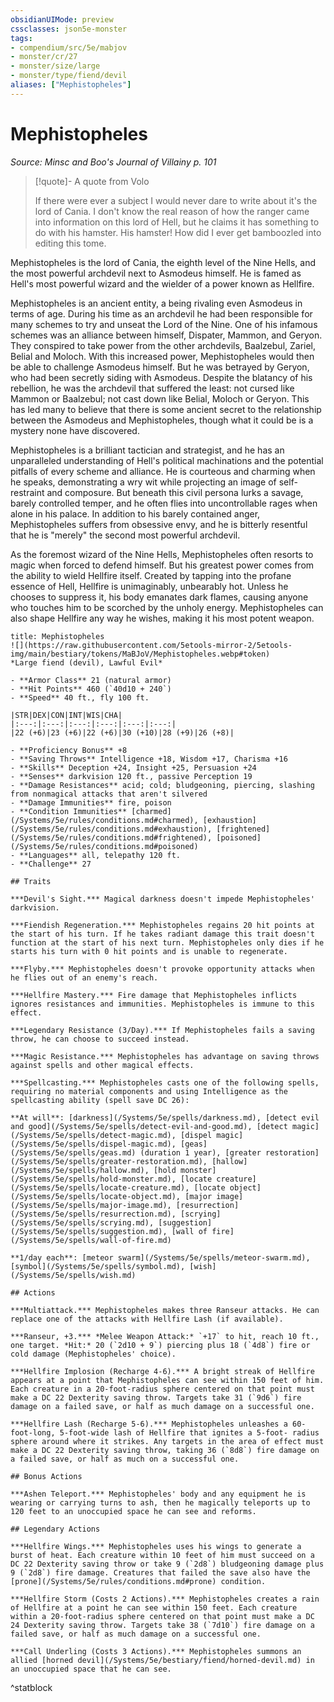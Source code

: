 ```yaml
---
obsidianUIMode: preview
cssclasses: json5e-monster
tags:
- compendium/src/5e/mabjov
- monster/cr/27
- monster/size/large
- monster/type/fiend/devil
aliases: ["Mephistopheles"]
---
```

# Mephistopheles
*Source: Minsc and Boo's Journal of Villainy p. 101*  

> [!quote]- A quote from Volo  
> 
> If there were ever a subject I would never dare to write about it's the lord of Cania. I don't know the real reason of how the ranger came into information on this lord of Hell, but he claims it has something to do with his hamster. His hamster! How did I ever get bamboozled into editing this tome.

Mephistopheles is the lord of Cania, the eighth level of the Nine Hells, and the most powerful archdevil next to Asmodeus himself. He is famed as Hell's most powerful wizard and the wielder of a power known as Hellfire.

Mephistopheles is an ancient entity, a being rivaling even Asmodeus in terms of age. During his time as an archdevil he had been responsible for many schemes to try and unseat the Lord of the Nine. One of his infamous schemes was an alliance between himself, Dispater, Mammon, and Geryon. They conspired to take power from the other archdevils, Baalzebul, Zariel, Belial and Moloch. With this increased power, Mephistopheles would then be able to challenge Asmodeus himself. But he was betrayed by Geryon, who had been secretly siding with Asmodeus. Despite the blatancy of his rebellion, he was the archdevil that suffered the least: not cursed like Mammon or Baalzebul; not cast down like Belial, Moloch or Geryon. This has led many to believe that there is some ancient secret to the relationship between the Asmodeus and Mephistopheles, though what it could be is a mystery none have discovered.

Mephistopheles is a brilliant tactician and strategist, and he has an unparalleled understanding of Hell's political machinations and the potential pitfalls of every scheme and alliance. He is courteous and charming when he speaks, demonstrating a wry wit while projecting an image of self-restraint and composure. But beneath this civil persona lurks a savage, barely controlled temper, and he often flies into uncontrollable rages when alone in his palace. In addition to his barely contained anger, Mephistopheles suffers from obsessive envy, and he is bitterly resentful that he is "merely" the second most powerful archdevil.

As the foremost wizard of the Nine Hells, Mephistopheles often resorts to magic when forced to defend himself. But his greatest power comes from the ability to wield Hellfire itself. Created by tapping into the profane essence of Hell, Hellfire is unimaginably, unbearably hot. Unless he chooses to suppress it, his body emanates dark flames, causing anyone who touches him to be scorched by the unholy energy. Mephistopheles can also shape Hellfire any way he wishes, making it his most potent weapon.

```ad-statblock
title: Mephistopheles
![](https://raw.githubusercontent.com/5etools-mirror-2/5etools-img/main/bestiary/tokens/MaBJoV/Mephistopheles.webp#token)
*Large fiend (devil), Lawful Evil*

- **Armor Class** 21 (natural armor)
- **Hit Points** 460 (`40d10 + 240`)
- **Speed** 40 ft., fly 100 ft.

|STR|DEX|CON|INT|WIS|CHA|
|:---:|:---:|:---:|:---:|:---:|:---:|
|22 (+6)|23 (+6)|22 (+6)|30 (+10)|28 (+9)|26 (+8)|

- **Proficiency Bonus** +8
- **Saving Throws** Intelligence +18, Wisdom +17, Charisma +16
- **Skills** Deception +24, Insight +25, Persuasion +24
- **Senses** darkvision 120 ft., passive Perception 19
- **Damage Resistances** acid; cold; bludgeoning, piercing, slashing from nonmagical attacks that aren't silvered
- **Damage Immunities** fire, poison
- **Condition Immunities** [charmed](/Systems/5e/rules/conditions.md#charmed), [exhaustion](/Systems/5e/rules/conditions.md#exhaustion), [frightened](/Systems/5e/rules/conditions.md#frightened), [poisoned](/Systems/5e/rules/conditions.md#poisoned)
- **Languages** all, telepathy 120 ft.
- **Challenge** 27

## Traits

***Devil's Sight.*** Magical darkness doesn't impede Mephistopheles' darkvision.

***Fiendish Regeneration.*** Mephistopheles regains 20 hit points at the start of his turn. If he takes radiant damage this trait doesn't function at the start of his next turn. Mephistopheles only dies if he starts his turn with 0 hit points and is unable to regenerate.

***Flyby.*** Mephistopheles doesn't provoke opportunity attacks when he flies out of an enemy's reach.

***Hellfire Mastery.*** Fire damage that Mephistopheles inflicts ignores resistances and immunities. Mephistopheles is immune to this effect.

***Legendary Resistance (3/Day).*** If Mephistopheles fails a saving throw, he can choose to succeed instead.

***Magic Resistance.*** Mephistopheles has advantage on saving throws against spells and other magical effects.

***Spellcasting.*** Mephistopheles casts one of the following spells, requiring no material components and using Intelligence as the spellcasting ability (spell save DC 26):

**At will**: [darkness](/Systems/5e/spells/darkness.md), [detect evil and good](/Systems/5e/spells/detect-evil-and-good.md), [detect magic](/Systems/5e/spells/detect-magic.md), [dispel magic](/Systems/5e/spells/dispel-magic.md), [geas](/Systems/5e/spells/geas.md) (duration 1 year), [greater restoration](/Systems/5e/spells/greater-restoration.md), [hallow](/Systems/5e/spells/hallow.md), [hold monster](/Systems/5e/spells/hold-monster.md), [locate creature](/Systems/5e/spells/locate-creature.md), [locate object](/Systems/5e/spells/locate-object.md), [major image](/Systems/5e/spells/major-image.md), [resurrection](/Systems/5e/spells/resurrection.md), [scrying](/Systems/5e/spells/scrying.md), [suggestion](/Systems/5e/spells/suggestion.md), [wall of fire](/Systems/5e/spells/wall-of-fire.md)

**1/day each**: [meteor swarm](/Systems/5e/spells/meteor-swarm.md), [symbol](/Systems/5e/spells/symbol.md), [wish](/Systems/5e/spells/wish.md)

## Actions

***Multiattack.*** Mephistopheles makes three Ranseur attacks. He can replace one of the attacks with Hellfire Lash (if available).

***Ranseur, +3.*** *Melee Weapon Attack:* `+17` to hit, reach 10 ft., one target. *Hit:* 20 (`2d10 + 9`) piercing plus 18 (`4d8`) fire or cold damage (Mephistopheles' choice).

***Hellfire Implosion (Recharge 4-6).*** A bright streak of Hellfire appears at a point that Mephistopheles can see within 150 feet of him. Each creature in a 20-foot-radius sphere centered on that point must make a DC 22 Dexterity saving throw. Targets take 31 (`9d6`) fire damage on a failed save, or half as much damage on a successful one.

***Hellfire Lash (Recharge 5-6).*** Mephistopheles unleashes a 60-foot-long, 5-foot-wide lash of Hellfire that ignites a 5-foot- radius sphere around where it strikes. Any targets in the area of effect must make a DC 22 Dexterity saving throw, taking 36 (`8d8`) fire damage on a failed save, or half as much on a successful one.

## Bonus Actions

***Ashen Teleport.*** Mephistopheles' body and any equipment he is wearing or carrying turns to ash, then he magically teleports up to 120 feet to an unoccupied space he can see and reforms.

## Legendary Actions

***Hellfire Wings.*** Mephistopheles uses his wings to generate a burst of heat. Each creature within 10 feet of him must succeed on a DC 22 Dexterity saving throw or take 9 (`2d8`) bludgeoning damage plus 9 (`2d8`) fire damage. Creatures that failed the save also have the [prone](/Systems/5e/rules/conditions.md#prone) condition.

***Hellfire Storm (Costs 2 Actions).*** Mephistopheles creates a rain of Hellfire at a point he can see within 150 feet. Each creature within a 20-foot-radius sphere centered on that point must make a DC 24 Dexterity saving throw. Targets take 38 (`7d10`) fire damage on a failed save, or half as much damage on a successful one.

***Call Underling (Costs 3 Actions).*** Mephistopheles summons an allied [horned devil](/Systems/5e/bestiary/fiend/horned-devil.md) in an unoccupied space that he can see.
```
^statblock